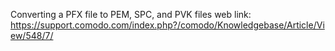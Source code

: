 Converting a PFX file to PEM, SPC, and PVK files
web link: https://support.comodo.com/index.php?/comodo/Knowledgebase/Article/View/548/7/



